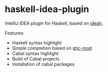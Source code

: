 haskell-idea-plugin
===================

IntelliJ IDEA plugin for Haskell, based on [ideah](https://code.google.com/p/ideah/).

Features:
* Haskell syntax highlight
* Simple completion based on [ghc-mod](http://hackage.haskell.org/package/ghc-mod)
* Cabal syntax highlight
* Build of Cabal projects
* Installation of cabal packages

